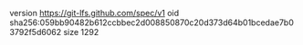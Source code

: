 version https://git-lfs.github.com/spec/v1
oid sha256:059bb90482b612ccbbec2d008850870c20d373d64b01bcedae7b03792f5d6062
size 1292
